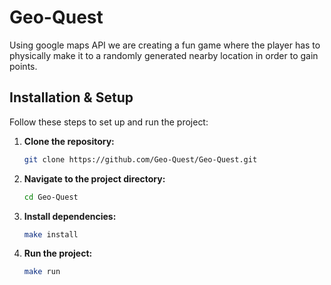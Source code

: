 # Geo-Quest

Using google maps API we are creating a fun game where the player has to physically make it to a randomly generated nearby location in order to gain points.

## Installation & Setup

Follow these steps to set up and run the project:

1. **Clone the repository:**

   ```sh
   git clone https://github.com/Geo-Quest/Geo-Quest.git
   ```

2. **Navigate to the project directory:**

   ```sh
   cd Geo-Quest 
   ```

3. **Install dependencies:**

   ```sh
   make install
   ```

4. **Run the project:**

   ```sh
   make run
   ```
